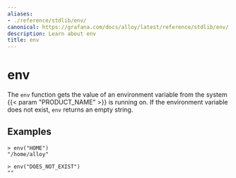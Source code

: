 ```yaml
---
aliases:
- ./reference/stdlib/env/
canonical: https://grafana.com/docs/alloy/latest/reference/stdlib/env/
description: Learn about env
title: env
---
```


# env

The `env` function gets the value of an environment variable from the system {{< param "PRODUCT_NAME" >}} is running on.
If the environment variable does not exist, `env` returns an empty string.

## Examples

```
> env("HOME")
"/home/alloy"

> env("DOES_NOT_EXIST")
""
```
